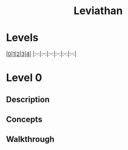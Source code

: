 <h1 align= "center">Leviathan</h1>

# Levels
|[0](#level-0)|[1](#level-1)|[2](#level-2)|[3](#level-3)|[4](#level-4)|
|:-:|:-:|:-:|:-:|:-:|:-:|

# Level 0
## Description
## Concepts
## Walkthrough
```
```